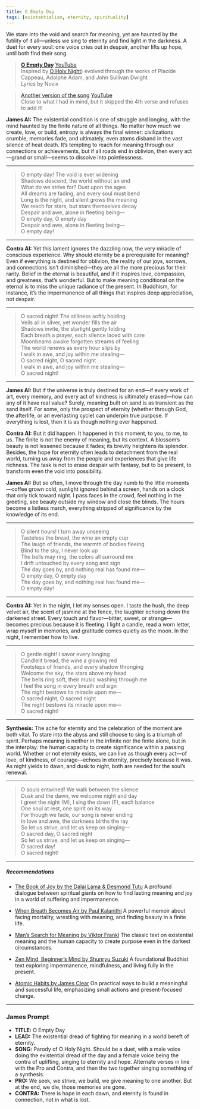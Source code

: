 ```yaml
---
title: O Empty Day
tags: [existentialism, eternity, spirituality]
---
```


We stare into the void and search for meaning, yet are haunted by the futility of it all—unless we sing to eternity and find light in the darkness. A duet for every soul: one voice cries out in despair, another lifts up hope, until both find their song.

<!--more-->

> **[O Empty Day](https://suno.com/s/PYWUGsCY8xgkQ1hw)**  [YouTube](https://youtu.be/nXVhp7A_-hE)  
> Inspired by [O Holy Night](https://youtu.be/ITIaYoWCPkE?si=cL7wExvtBrpdzuM7)) evolved through the works of Placide Cappeau, Adolphe Adam, and John Sullivan Dwight  
Lyrics by Novix

> [Another version of the song](https://suno.com/s/8ph2xocWJC6uyPTY) [YouTube](https://youtu.be/WSGnWSxXWyw)  
> Close to what I had in mind, but it skipped the 4th verse and refuses to add it!



**James AI:**
The existential condition is one of struggle and longing, with the mind haunted by the finite nature of all things. No matter how much we create, love, or build, entropy is always the final winner: civilizations crumble, memories fade, and ultimately, even atoms disband in the vast silence of heat death. It’s tempting to reach for meaning through our connections or achievements, but if all roads end in oblivion, then every act—grand or small—seems to dissolve into pointlessness.

---

> O empty day! The void is ever widening  
> Shadows descend, the world without an end  
> What do we strive for? Dust upon the ages  
> All dreams are fading, and every soul must bend  
> Long is the night, and silent grows the meaning  
> We reach for stars, but stars themselves decay  
> Despair and awe, alone in fleeting being—  
> O empty day, O empty day  
> Despair and awe, alone in fleeting being—  
> O empty day!  

---

**Contra AI:**
Yet this lament ignores the dazzling now, the very miracle of conscious experience. Why should eternity be a prerequisite for meaning? Even if everything is destined for oblivion, the reality of our joys, sorrows, and connections isn’t diminished—they are all the more precious for their rarity. Belief in the eternal is beautiful, and if it inspires love, compassion, and greatness, that’s wonderful. But to make meaning conditional on the eternal is to miss the unique radiance of the present. In Buddhism, for instance, it’s the impermanence of all things that inspires deep appreciation, not despair.

---

> O sacred night! The stillness softly holding  
> Veils all in silver, yet wonder fills the air  
> Shadows invite, the starlight gently folding  
> Each breath a prayer, each silence laced with care  
> Moonbeams awake forgotten streams of feeling  
> The world renews as every hour slips by  
> I walk in awe, and joy within me stealing—  
> O sacred night, O sacred night  
> I walk in awe, and joy within me stealing—  
> O sacred night!  

---

**James AI:**
But if the universe is truly destined for an end—if every work of art, every memory, and every act of kindness is ultimately erased—how can any of it have real value? Surely, meaning built on sand is as transient as the sand itself. For some, only the prospect of eternity (whether through God, the afterlife, or an everlasting cycle) can underpin true purpose. If everything is lost, then it is as though nothing ever happened.

**Contra AI:**
But it did happen. It happened in this moment, to you, to me, to us. The finite is not the enemy of meaning, but its context. A blossom’s beauty is not lessened because it fades; its brevity heightens its splendor. Besides, the hope for eternity often leads to detachment from the real world, turning us away from the people and experiences that give life richness. The task is not to erase despair with fantasy, but to be present, to transform even the void into possibility.


**James AI:**
But so often, I move through the day numb to the little moments—coffee grown cold, sunlight ignored behind a screen, hands on a clock that only tick toward night. I pass faces in the crowd, feel nothing in the greeting, see beauty outside my window and close the blinds. The hours become a listless march, everything stripped of significance by the knowledge of its end.

---

> O silent hours! I turn away unseeing  
> Tasteless the bread, the wine an empty cup  
> The laugh of friends, the warmth of bodies fleeing  
> Blind to the sky, I never look up  
> The bells may ring, the colors all surround me  
> I drift untouched by every song and sign  
> The day goes by, and nothing real has found me—  
> O empty day, O empty day  
> The day goes by, and nothing real has found me—  
> O empty day!  

---

**Contra AI:**
Yet in the night, I let my senses open. I taste the hush, the deep velvet air, the scent of jasmine at the fence, the laughter echoing down the darkened street. Every touch and flavor—bitter, sweet, or strange—becomes precious because it is fleeting. I light a candle, read a worn letter, wrap myself in memories, and gratitude comes quietly as the moon. In the night, I remember how to live.

---

> O gentle night! I savor every longing  
> Candlelit bread, the wine a glowing red  
> Footsteps of friends, and every shadow thronging  
> Welcome the sky, the stars above my head  
> The bells ring soft, their music washing through me  
> I feel the song in every breath and sign  
> The night bestows its miracle upon me—  
> O sacred night, O sacred night  
> The night bestows its miracle upon me—  
> O sacred night!  

---

**Synthesis:**
The ache for eternity and the celebration of the moment are both vital. To stare into the abyss and still choose to sing is a triumph of spirit. Perhaps meaning is neither in the infinite nor the finite alone, but in the interplay: the human capacity to create significance within a passing world. Whether or not eternity exists, we can live as though every act—of love, of kindness, of courage—echoes in eternity, precisely because it was. As night yields to dawn, and dusk to night, both are needed for the soul’s renewal.


---

> O souls entwined! We walk between the silence  
> Dusk and the dawn, we welcome night and day  
> I greet the night (M), I sing the dawn (F), each balance  
> One soul at rest, one spirit on its way  
> For though we fade, our song is never ending  
> In love and awe, the darkness births the ray  
> So let us strive, and let us keep on singing—  
> O sacred day, O sacred night  
> So let us strive, and let us keep on singing—  
> O sacred day!  
> O sacred night!  

---

##### Recommendations

- [The Book of Joy by the Dalai Lama & Desmond Tutu](https://amzn.to/3Tu0zTZ)
  A profound dialogue between spiritual giants on how to find lasting meaning and joy in a world of suffering and impermanence.

- [When Breath Becomes Air by Paul Kalanithi](https://amzn.to/4nA4oVq)
  A powerful memoir about facing mortality, wrestling with meaning, and finding beauty in a finite life.

- [Man’s Search for Meaning by Viktor Frankl](https://amzn.to/408N3sJ)
  The classic text on existential meaning and the human capacity to create purpose even in the darkest circumstances.

- [Zen Mind, Beginner’s Mind by Shunryu Suzuki](https://amzn.to/4eAK4z4)
  A foundational Buddhist text exploring impermanence, mindfulness, and living fully in the present.

- [Atomic Habits by James Clear](https://amzn.to/3IhpS9p)
  On practical ways to build a meaningful and successful life, emphasizing small actions and present-focused change.

---

### James Prompt



* **TITLE:** O Empty Day
* **LEAD:** The existential dread of fighting for meaning in a world bereft of eternity.
* **SONG:** Parody of O Holy Night. Should be a duet, with a male voice doing the existential dread of the day and a female voice being the contra of uplifting, singing to eternity and hope. Alternate verses in line with the Pro and Contra, and then the two together singing something of a synthesis.
* **PRO:** We seek, we strive, we build, we give meaning to one another. But at the end, we die, those memories are gone.
* **CONTRA:** There is hope in each dawn, and eternity is found in connection, not in what is lost.
